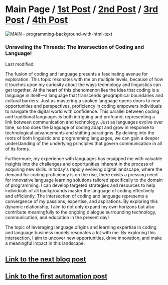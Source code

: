 # Main Page / [1st Post](postno1.md) / [2nd Post](postno2.md) / [3rd Post](postno3.md) / [4th Post](postno4.md) 

![MAIN - programming-background-with-html-text](https://github.com/23W-GBAC/Youssef.Daoud/assets/63427786/e2c6d5f9-a5f9-46b6-b9eb-bb04b42793cc)

### Unraveling the Threads: The Intersection of Coding and Language! 

Last modified:

The fusion of coding and language presents a fascinating avenue for exploration. This topic resonates with me on multiple levels, because of how it touches upon my curiosity about the ways technology and linguistics can get together. At the heart of this phenomenon lies the idea that coding is a language in itself—a language that transcends geographical boundaries and cultural barriers. Just as mastering a spoken language opens doors to new opportunities and perspectives, proficiency in coding empowers individuals to navigate the digital world with confidence. This parallel between coding and traditional languages is both intriguing and profound, representing a link between communication and technology. Just as languages evolve over time, so too does the language of coding adapt and grow in response to technological advancements and shifting paradigms. By delving into the roots of both linguistic and programming languages, we can gain a deeper understanding of the underlying principles that govern communication in all of its forms.

Furthermore, my experience with languages has equipped me with valuable insights into the challenges and opportunities inherent in the process of acquiring new skills. In today's rapidly evolving digital landscape, where the demand for coding proficiency is on the rise, there exists a pressing need for innovative language learning solutions tailored specifically to the domain of programming. I can develop targeted strategies and resources to help individuals of all backgrounds master the language of coding effectively and efficiently. The intersection of coding and language represents a convergence of my passions, expertise, and aspirations. By exploring this dynamic relationship, I aim to not only expand my own horizons but also contribute meaningfully to the ongoing dialogue surrounding technology, communication, and education in the present day!

The topic of leveraging language origins and learning expertise in coding and language business models resonates a lot with me. By exploring this intersection, I aim to uncover new opportunities, drive innovation, and make a meaningful impact in this landscape.

## [Link to the next blog post](postno1.md)
## [Link to the first automation post](AutomationPostNo.1.md)
